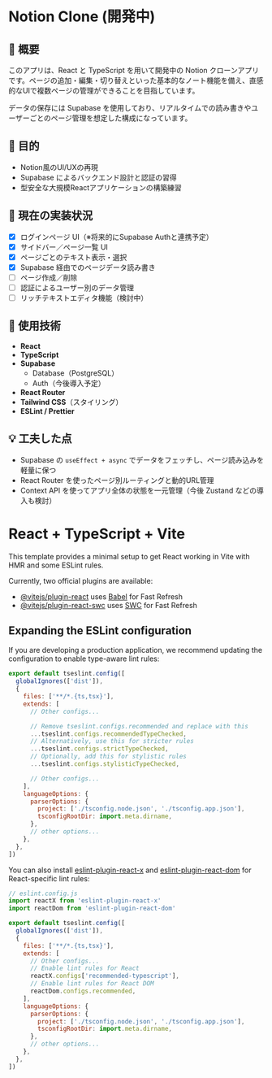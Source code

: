 # Notion Clone (開発中)

## 📌 概要

このアプリは、React と TypeScript を用いて開発中の Notion クローンアプリです。ページの追加・編集・切り替えといった基本的なノート機能を備え、直感的なUIで複数ページの管理ができることを目指しています。

データの保存には Supabase を使用しており、リアルタイムでの読み書きやユーザーごとのページ管理を想定した構成になっています。

## 🎯 目的

- Notion風のUI/UXの再現
- Supabase によるバックエンド設計と認証の習得
- 型安全な大規模Reactアプリケーションの構築練習

## 🚧 現在の実装状況

- [x] ログインページ UI（※将来的にSupabase Authと連携予定）
- [x] サイドバー／ページ一覧 UI
- [x] ページごとのテキスト表示・選択
- [x] Supabase 経由でのページデータ読み書き
- [ ] ページ作成／削除
- [ ] 認証によるユーザー別のデータ管理
- [ ] リッチテキストエディタ機能（検討中）

## 🔧 使用技術

- **React**
- **TypeScript**
- **Supabase**
  - Database（PostgreSQL）
  - Auth（今後導入予定）
- **React Router**
- **Tailwind CSS**（スタイリング）
- **ESLint / Prettier**

## 💡 工夫した点

- Supabase の `useEffect + async` でデータをフェッチし、ページ読み込みを軽量に保つ
- React Router を使ったページ別ルーティングと動的URL管理
- Context API を使ってアプリ全体の状態を一元管理（今後 Zustand などの導入も検討）

# React + TypeScript + Vite

This template provides a minimal setup to get React working in Vite with HMR and some ESLint rules.

Currently, two official plugins are available:

- [@vitejs/plugin-react](https://github.com/vitejs/vite-plugin-react/blob/main/packages/plugin-react) uses [Babel](https://babeljs.io/) for Fast Refresh
- [@vitejs/plugin-react-swc](https://github.com/vitejs/vite-plugin-react/blob/main/packages/plugin-react-swc) uses [SWC](https://swc.rs/) for Fast Refresh

## Expanding the ESLint configuration

If you are developing a production application, we recommend updating the configuration to enable type-aware lint rules:

```js
export default tseslint.config([
  globalIgnores(['dist']),
  {
    files: ['**/*.{ts,tsx}'],
    extends: [
      // Other configs...

      // Remove tseslint.configs.recommended and replace with this
      ...tseslint.configs.recommendedTypeChecked,
      // Alternatively, use this for stricter rules
      ...tseslint.configs.strictTypeChecked,
      // Optionally, add this for stylistic rules
      ...tseslint.configs.stylisticTypeChecked,

      // Other configs...
    ],
    languageOptions: {
      parserOptions: {
        project: ['./tsconfig.node.json', './tsconfig.app.json'],
        tsconfigRootDir: import.meta.dirname,
      },
      // other options...
    },
  },
])
```

You can also install [eslint-plugin-react-x](https://github.com/Rel1cx/eslint-react/tree/main/packages/plugins/eslint-plugin-react-x) and [eslint-plugin-react-dom](https://github.com/Rel1cx/eslint-react/tree/main/packages/plugins/eslint-plugin-react-dom) for React-specific lint rules:

```js
// eslint.config.js
import reactX from 'eslint-plugin-react-x'
import reactDom from 'eslint-plugin-react-dom'

export default tseslint.config([
  globalIgnores(['dist']),
  {
    files: ['**/*.{ts,tsx}'],
    extends: [
      // Other configs...
      // Enable lint rules for React
      reactX.configs['recommended-typescript'],
      // Enable lint rules for React DOM
      reactDom.configs.recommended,
    ],
    languageOptions: {
      parserOptions: {
        project: ['./tsconfig.node.json', './tsconfig.app.json'],
        tsconfigRootDir: import.meta.dirname,
      },
      // other options...
    },
  },
])
```

